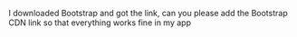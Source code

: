I downloaded Bootstrap and got the link, can you please add the Bootstrap CDN link so that everything works fine in my app
